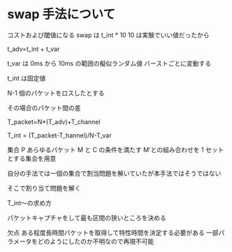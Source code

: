 # swap 手法について

コストおよび閾値になる swap は t_int \* 10
10 は実験でいい値だったから

t_adv=t_int + t_var

t_var は 0ms から 10ms の範囲の擬似ランダム値
バーストごとに変動する

t_int は固定値

N-1 個のパケットをロスしたとする

その場合のパケット間の差

T_packet=N\*(T_adv)+T_channel

T_int = (T_packet-T_hannel)/N-T_var

集合 P
あらゆるパケット M と C の条件を満たす M'との組み合わせを 1 セットとする集合を用意

自分の手法では一個の集合で割当問題を解いていたが本手法ではそうではない

そこで割り当て問題を解く

T_int〜の求め方

パケットキャプチャをして最も区間の狭いところを決める

欠点
ある程度長時間パケットを取得して特性時間を決定する必要がある
一部パラメータをどのようにしたのか不明なので再現不可能
